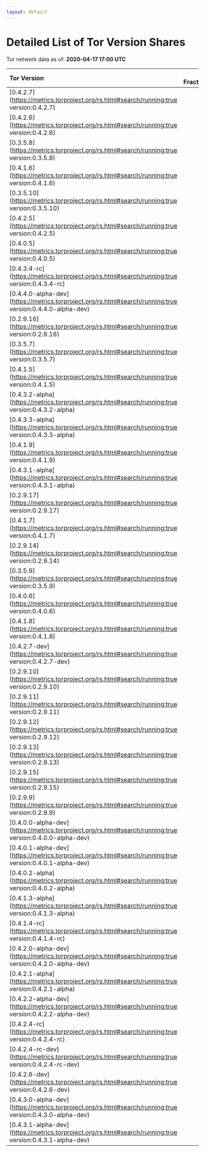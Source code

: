 ```yaml
---
layout: default
---
```



# Detailed List of Tor Version Shares

Tor network data as of: **2020-04-17 17:00 UTC**

| Tor Version                                                                                               |   CW Fraction(%) |   Exit(%) |   Guard(%) |   #Relays |
|:----------------------------------------------------------------------------------------------------------|-----------------:|----------:|-----------:|----------:|
| [0.4.2.7](https://metrics.torproject.org/rs.html#search/running:true version:0.4.2.7)                     |             50.2 |     65.91 |      43.32 |      2988 |
| [0.4.2.6](https://metrics.torproject.org/rs.html#search/running:true version:0.4.2.6)                     |             12.7 |     15.91 |      11.1  |       809 |
| [0.3.5.8](https://metrics.torproject.org/rs.html#search/running:true version:0.3.5.8)                     |              8.3 |      2.73 |      10.83 |      1034 |
| [0.4.1.6](https://metrics.torproject.org/rs.html#search/running:true version:0.4.1.6)                     |              5.6 |      1.29 |       7.88 |       373 |
| [0.3.5.10](https://metrics.torproject.org/rs.html#search/running:true version:0.3.5.10)                   |              5.5 |      3.67 |       5.8  |       592 |
| [0.4.2.5](https://metrics.torproject.org/rs.html#search/running:true version:0.4.2.5)                     |              4.9 |      4.42 |       5.2  |       337 |
| [0.4.0.5](https://metrics.torproject.org/rs.html#search/running:true version:0.4.0.5)                     |              2.6 |      0.19 |       3.98 |        99 |
| [0.4.3.4-rc](https://metrics.torproject.org/rs.html#search/running:true version:0.4.3.4-rc)               |              1.5 |      1.21 |       1.95 |        44 |
| [0.4.4.0-alpha-dev](https://metrics.torproject.org/rs.html#search/running:true version:0.4.4.0-alpha-dev) |              1.3 |      0.94 |       1.67 |        45 |
| [0.2.9.16](https://metrics.torproject.org/rs.html#search/running:true version:0.2.9.16)                   |              1.1 |      0.09 |       1.54 |       152 |
| [0.3.5.7](https://metrics.torproject.org/rs.html#search/running:true version:0.3.5.7)                     |              0.9 |      0.02 |       1.47 |        42 |
| [0.4.1.5](https://metrics.torproject.org/rs.html#search/running:true version:0.4.1.5)                     |              0.8 |      0.01 |       1.25 |        76 |
| [0.4.3.2-alpha](https://metrics.torproject.org/rs.html#search/running:true version:0.4.3.2-alpha)         |              0.7 |      0.54 |       0.68 |        36 |
| [0.4.3.3-alpha](https://metrics.torproject.org/rs.html#search/running:true version:0.4.3.3-alpha)         |              0.6 |      0.62 |       0.67 |        54 |
| [0.4.1.9](https://metrics.torproject.org/rs.html#search/running:true version:0.4.1.9)                     |              0.5 |      0.35 |       0.54 |        60 |
| [0.4.3.1-alpha](https://metrics.torproject.org/rs.html#search/running:true version:0.4.3.1-alpha)         |              0.4 |      0    |       0.66 |         5 |
| [0.2.9.17](https://metrics.torproject.org/rs.html#search/running:true version:0.2.9.17)                   |              0.3 |      0.77 |       0.08 |        53 |
| [0.4.1.7](https://metrics.torproject.org/rs.html#search/running:true version:0.4.1.7)                     |              0.3 |      0.38 |       0.35 |        38 |
| [0.2.9.14](https://metrics.torproject.org/rs.html#search/running:true version:0.2.9.14)                   |              0.1 |      0.05 |       0.2  |        53 |
| [0.3.5.9](https://metrics.torproject.org/rs.html#search/running:true version:0.3.5.9)                     |              0.1 |      0    |       0.24 |         2 |
| [0.4.0.6](https://metrics.torproject.org/rs.html#search/running:true version:0.4.0.6)                     |              0.1 |      0    |       0.19 |         1 |
| [0.4.1.8](https://metrics.torproject.org/rs.html#search/running:true version:0.4.1.8)                     |              0.1 |      0    |       0.21 |         2 |
| [0.4.2.7-dev](https://metrics.torproject.org/rs.html#search/running:true version:0.4.2.7-dev)             |              0.1 |      0.57 |       0    |         5 |
| [0.2.9.10](https://metrics.torproject.org/rs.html#search/running:true version:0.2.9.10)                   |              0   |      0.02 |       0.05 |        10 |
| [0.2.9.11](https://metrics.torproject.org/rs.html#search/running:true version:0.2.9.11)                   |              0   |      0.02 |       0    |        21 |
| [0.2.9.12](https://metrics.torproject.org/rs.html#search/running:true version:0.2.9.12)                   |              0   |      0    |       0    |         1 |
| [0.2.9.13](https://metrics.torproject.org/rs.html#search/running:true version:0.2.9.13)                   |              0   |      0    |       0    |        13 |
| [0.2.9.15](https://metrics.torproject.org/rs.html#search/running:true version:0.2.9.15)                   |              0   |      0    |       0    |         7 |
| [0.2.9.9](https://metrics.torproject.org/rs.html#search/running:true version:0.2.9.9)                     |              0   |      0    |       0    |         3 |
| [0.4.0.0-alpha-dev](https://metrics.torproject.org/rs.html#search/running:true version:0.4.0.0-alpha-dev) |              0   |      0    |       0    |         1 |
| [0.4.0.1-alpha-dev](https://metrics.torproject.org/rs.html#search/running:true version:0.4.0.1-alpha-dev) |              0   |      0    |       0    |         1 |
| [0.4.0.2-alpha](https://metrics.torproject.org/rs.html#search/running:true version:0.4.0.2-alpha)         |              0   |      0.08 |       0    |         2 |
| [0.4.1.3-alpha](https://metrics.torproject.org/rs.html#search/running:true version:0.4.1.3-alpha)         |              0   |      0    |       0.01 |         1 |
| [0.4.1.4-rc](https://metrics.torproject.org/rs.html#search/running:true version:0.4.1.4-rc)               |              0   |      0    |       0    |         1 |
| [0.4.2.0-alpha-dev](https://metrics.torproject.org/rs.html#search/running:true version:0.4.2.0-alpha-dev) |              0   |      0    |       0    |         2 |
| [0.4.2.1-alpha](https://metrics.torproject.org/rs.html#search/running:true version:0.4.2.1-alpha)         |              0   |      0    |       0    |         1 |
| [0.4.2.2-alpha-dev](https://metrics.torproject.org/rs.html#search/running:true version:0.4.2.2-alpha-dev) |              0   |      0    |       0    |         1 |
| [0.4.2.4-rc](https://metrics.torproject.org/rs.html#search/running:true version:0.4.2.4-rc)               |              0   |      0.07 |       0.01 |         3 |
| [0.4.2.4-rc-dev](https://metrics.torproject.org/rs.html#search/running:true version:0.4.2.4-rc-dev)       |              0   |      0    |       0    |         2 |
| [0.4.2.6-dev](https://metrics.torproject.org/rs.html#search/running:true version:0.4.2.6-dev)             |              0   |      0    |       0    |         1 |
| [0.4.3.0-alpha-dev](https://metrics.torproject.org/rs.html#search/running:true version:0.4.3.0-alpha-dev) |              0   |      0    |       0    |         2 |
| [0.4.3.1-alpha-dev](https://metrics.torproject.org/rs.html#search/running:true version:0.4.3.1-alpha-dev) |              0   |      0    |       0    |         1 |